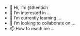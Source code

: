 - 👋 Hi, I’m @thentich
- 👀 I’m interested in ...
- 🌱 I’m currently learning ...
- 💞️ I’m looking to collaborate on ...
- 📫 How to reach me ...

<!---
thentich/thentich is a ✨ special ✨ repository because its `README.md` (this file) appears on your GitHub profile.
You can click the Preview link to take a look at your changes.
--->
